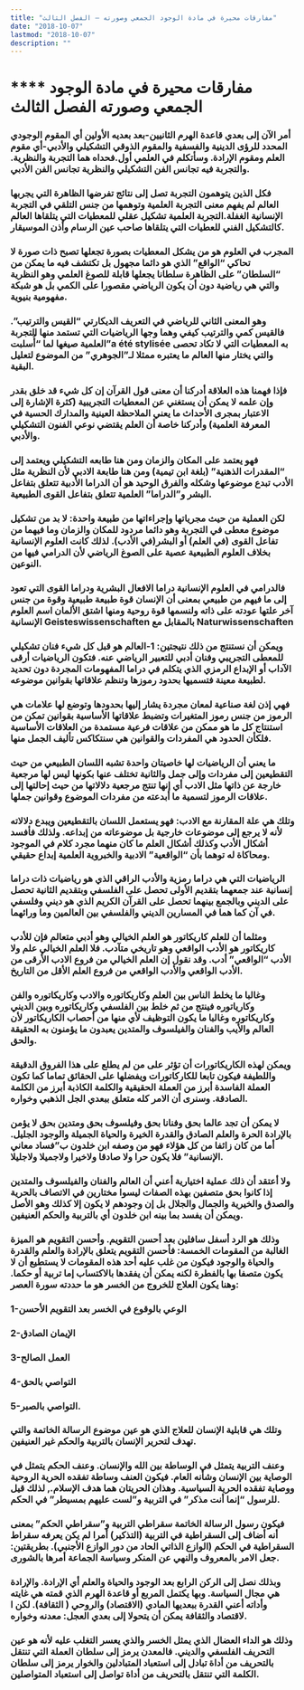 ```yaml
---
title: "مفارقات محيرة في مادة الوجود الجمعي وصورته – الفصل الثالث"
date: "2018-10-07"
lastmod: "2018-10-07"
description: ""
---
```

# **** **مفارقات محيرة في مادة الوجود الجمعي وصورته الفصل الثالث**

### أمر الآن إلى بعدي قاعدة الهرم الثانيين-بعد بعديه الأولين أي المقوم الوجودي المحدد للرؤى الدينية والفسفية والمقوم الذوقي التشكيلي والأدبي-أي مقوم العلم ومقوم الإرادة. وسأتكلم في العلمي أول.فحداه هما التجربة والنظرية. والتجربة فيه تجانس الفن التشكيلي والنظرية تجانس الفن الأدبي.

### فكل الذين يتوهمون التجربة تصل إلى نتائج تفرضها الظاهرة التي يجربها العالم لم يفهم معنى التجربة العلمية وتوهمها من جنس التلقي في التجربة الإنسانية الغفلة.التجربة العلمية تشكيل عقلي للمعطيات التي يتلقاها العالم كالتشكيل الفني للعطيات التي يتلقاها صاحب عين الرسام وأذن الموسيقار.

### المجرب في العلوم هو من يشكل المعطيات بصورة تجعلها تصبح ذات صورة لا تحاكي “الواقع” الذي هو دائما مجهول بل تكتشف فيه ما يمكن من “السلطان” على الظاهرة سلطانا يجعلها قابلة للصوغ العلمي وهو النظرية والتي هي رياضية دون أن يكون الرياضي مقصورا على الكمي بل هو شبكة مفهومية بنيوية.

### وهو المعنى الثاني للرياضي في التعريف الديكارتي “القيس والترتيب”. فالقيس كمي والترتيب كيفي وهما وجها الرياضيات التي تستمد منها التجربة العلمية صيغها لما “أُسلبت”a été stylisée به المعطيات التي لا تكاد تحصى والتي يختار منها العالم ما يعتبره ممثلا لـ”الجوهري” من الموضوع لتعليل البقية.

### فإذا فهمنا هذه العلاقة أدركنا أن معنى قول القرآن إن كل شيء قد خلق بقدر وإن علمه لا يمكن أن يستغني عن المعطيات التجريبية (كثرة الإشارة إلى الاعتبار بمجرى الأحداث ما يعني الملاحظة العينية والمدارك الحسية في المعرفة العلمية) وأدركنا خاصة أن العلم يقتضي نوعي الفنون التشكيلي والأدبي.

### فهو يعتمد على المكان والزمان ومن هنا طابعه التشكيلي ويعتمد إلى “المقدرات الذهنية” (بلغة ابن تيمية) ومن هنا طابعة الادبي لأن النظرية مثل الأدب تبدع موضوعها وشكله والفرق الوحيد هو أن الدراما الأدبية تتعلق بتفاعل البشر و”الدراما” العلمية تتعلق بتفاعل القوى الطبيعية.

### لكن العملية من حيث مجرياتها وإجراءاتها من طبيعة واحدة: لا بد من تشكيل موضوع معطى في التجربة وهو دائما مردود للمكان والزمان وما فيهما من تفاعل القوى (في العلم) أو البشر(في الأدب). لذلك كانت العلوم الإنسانية بخلاف العلوم الطبيعية عصية على الصوغ الرياضي لأن الدرامي فيها من النوعين.

### فالدرامي في العلوم الإنسانية دراما الافعال البشرية ودراما القوى التي تعود إلى ما فيهم من طبيعي بمعنى أن الإنسان قوة طبيعة طبيعية وقوة من جنس آخر علتها عودته على ذاته ولنسمها قوة روحية ومنها اشتق الألمان اسم العلوم الإنسانية Geisteswissenschaften بالمقابل مع Naturwissenschaften

### ويمكن أن نستنتج من ذلك نتيجتين: 1-العالم هو قبل كل شيء فنان تشكيلي للمعطى التجريبي وفنان أدبي للتعبير الرياضي عنه. فتكون الرياضيات أرقى الآداب أو الإبداع الرمزي الذي يتكلم في دراما المفهومات المجردة دون تحديد لطبيعة معينة فتسميها بحدود رموزها وتنظم علاقاتها بقوانين موضوعه.

### فهي إذن لغة صناعية لمعان مجردة يشار إليها بحدودها وتوضع لها علامات هي الرموز من جنس رموز المتغيرات وتضبط علاقاتها الأساسية بقوانين تمكن من استنتاج كل ما هو ممكن من علاقات فرعية مستمدة من العلاقات الأساسية فلكأن الحدود هي المفردات والقوانين هي سنتكاكس تأليف الجمل منها.

### ما يعني أن الرياضيات لها خاصيتان واحدة تشبه اللسان الطبيعي من حيث التقطيعين إلى مفردات وإلى جمل والثانية تختلف عنها بكونها ليس لها مرجعية خارجة عن ذاتها مثل الادب أي إنها تنتج مرجعية دلالاتها من حيث إحالتها إلى علاقات الرموز لتسمية ما أبدعته من مفردات الموضوع وقوانين جملها.

### وتلك هي علة المقارنة مع الادب: فهو يستعمل اللسان بالتقطيعين ويبدع دلالاته لأنه لا يرجع إلى موضوعات خارجية بل موضوعاته من إبداعه. ولذلك فأفسد أشكال الأدب وكذلك أشكال العلم ما كان منهما مجرد كلام في الموجود ومحاكاة له توهما بأن “الواقعية” الادبية والخبروية العلمية إبداع حقيقي.

### الرياضيات التي هي دراما رمزية والأدب الراقي الذي هو رياضيات ذات دراما إنسانية عند جمعهما بتقديم الأولى تحصل على الفلسفي وبتقديم الثانية تحصل على الديني وبالجمع بينهما تحصل على القرآن الكريم الذي هو ديني وفلسفي في آن كما هما في المسارين الديني والفلسفي بين العالمين وما ورائهما.

### ومثلما أن للعلم كاريكاتور هو العلم الخيالي وهو أدبي متعالم فإن للأدب كاريكاتور هو الأدب الواقعي وهو تاريخي متآدب. فلا العلم الخيالي علم ولا الأدب “الواقعي” أدب. وقد نقول إن العلم الخيالي من فروع الادب الأرقى من الأدب الواقعي والأدب الواقعي من فروع العلم الأقل من التاريخ.

### وغالبا ما يخلط الناس بين العلم وكاريكاتوره والادب وكاريكاتوره والفن وكارياتوره فينتج من ثم خلط بين الفلسفي وكاريكاتوره وبين الديني وكاريكاتوره وغالبا ما يكون التوظيف لأي منها من أحصاب الكاريكاتور لأن العالم والأيب والفنان والفيلسوف والمتدين يعبدون ما يؤمنون به الحقيقة والحق.

### ويمكن لهذه الكاريكاتورات أن تؤثر على من لم يطلع على هذا الفروق الدقيقة واللطيفة فيكون تابعا للكاركاتورات ويفضلها على الحقائق تماما كما تكون العملة الفاسدة أبرز من العملة الحقيقية والكلمة الكاذبة أبرز من الكلمة الصادقة. وسنرى أن الامر كله متعلق ببعدي الجل الذهبي وخواره.

### لا يمكن أن تجد عالما بحق وفنانا بحق وفيلسوف بحق ومتدين بحق لا يؤمن بالإرادة الحرة والعلم الصادق والقدرة الخيرة والحياة الجميلة والوجود الجليل. أما من كان زائفا من كل هؤلاء فهو من وصفه ابن خلدون ب”فساد معاني الإنسانية” فلا يكون حرا ولا صادقا ولاخيرا ولاجميلا ولاجليلا.

### ولا أعتقد أن ذلك عملية اختيارية أعني أن العالم والفنان والفيلسوف والمتدين إذا كانوا بحق متصفين بهذه الصفات ليسوا مختارين في الاتصاف بالحرية والصدق والخيرية والجمال والجلال بل إن وجودهم لا يكون إلا كذلك وهو الأصل ويمكن أن يفسد بما بينه ابن خلدون أي بالتربية والحكم العنيفين.

### وذلك هو الرد أسفل سافلين بعد أحسن التقويم. وأحسن التقويم هو الميزة الغالبة من المقومات الخمسة: فأحسن التقويم يتعلق بالإرادة والعلم والقدرة والحياة والوجود فيكون من غلب عليه أحد هذه المقومات لا يستطيع أن لا يكون متصفا بها بالفطرة لكنه يمكن أن يفقدها بالاكتساب إما تربية أو حكما. وهنا يكون العلاج للخروج من الخسر هو ما حددته سورة العصر:

### 1-الوعي بالوقوع في الخسر بعد التقويم الأحسن

### 2-الإيمان الصادق

### 3-العمل الصالح

### 4-التواصي بالحق

### 5-التواصي بالصبر.

### وتلك هي قابلية الإنسان للعلاج الذي هو عين موضوع الرسالة الخاتمة والتي تهدف لتحرير الإنسان بالتربية والحكم غير العنيفين.

### وعنف التربية يتمثل في الوساطة بين الله والإنسان. وعنف الحكم يتمثل في الوصاية بين الإنسان وشأنه العام. فيكون العنف وساطة تفقده الحرية الروحية ووصاية تفقده الحرية السياسية. وهذان الحريتان هما هدف الإسلام., لذلك قيل للرسول “إنما أنت مذكر” في التربية و”لست عليهم بمسيطر” في الحكم.

### فيكون رسول الرسالة الخاتمة سقراطي التربية و”سقراطي الحكم” بمعنى أنه أضاف إلى السقراطية في التربية (التذكير) أمرا لم يكن يعرفه سقراط السقراطية في الحكم (الوازع الذاتي الحاد من دور الوازع الأجنبي). بطريقتين: جعل الامر بالمعروف والنهي عن المنكر وسياسة الجماعة أمرها بالشورى.

### وبذلك نصل إلى الركن الرابع بعد الوجود والحياة والعلم أي الإرادة. والإرادة هي مجال السياسة. وبها يكتمل المربع أو قاعدة الهرم الذي قمته هي غايته وأداته أعني القدرة ببعديها المادي (الاقتصاد) والروحي ( الثقافة). لكن ا لاقتصاد والثقافة يمكن أن يتحولا إلى بعدي العجل: معدنه وخواره.

### وذلك هو الداء العضال الذي يمثل الخسر والذي يعسر التغلب عليه لأنه هو عين التحريف الفلسفي والديني. فالمعدن يرمز إلى سلطان العملة التي تنتقل بالتحريف من أداة تبادل إلى استعباد المتبادلين والخوار يرمز إلى سلطان الكلمة التي تنتقل بالتحريف من أداة تواصل إلى استعباد المتواصلين.

###